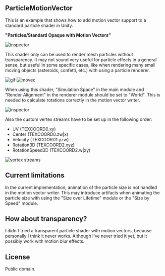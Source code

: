 ParticleMotionVector
--------------------

This is an example that shows how to add motion vector support to a standard
particle shader in Unity.

**"Particles/Standard Opaque with Motion Vectors"**

![inspector](https://i.imgur.com/oxBt0mp.png)

This shader only can be used to render mesh particles without transparency. It
may not sound very useful for particle effects in a general sense, but useful
in some specific cases, like when rendering many small moving objects
(asteroids, confetti, etc.) with using a particle renderer.

![gif](https://i.imgur.com/2dSeftZ.gif)
![movec](https://i.imgur.com/tFs7Rnjm.png)

When using this shader, "Simulation Space" in the main module and "Render
Alignment" in the renderer module should be set to "World". This is needed to
calculate rotations correctly in the motion vector writer.

![inspector](https://i.imgur.com/QxZIZrE.png)

Also the custom vertex streams have to be set up in the following order:

- UV (TEXCOORD0.xy)
- Center (TEXCOORD0.zw|x)
- Velocity (TEXCOORD1.yzw)
- Rotation3D (TEXCOORD2.xyz)
- RotationSpeed3D (TEXCOORD2.w|xy)

![vertex streams](https://i.imgur.com/BuKy5i7.png)

Current limitations
-------------------

In the current implementation, animation of the particle size is not handled in
the motion vector writer. This may introduce artifacts when animating the
particle size with using the "Size over Lifetime" module or the "Size by Speed"
module.

How about transparency?
-----------------------

I didn't tried a transparent particle shader with motion vectors, because
personally I think it never works. Although I've never tried it yet, but it
possibly work with motion blur effects.

License
-------

Public domain.
